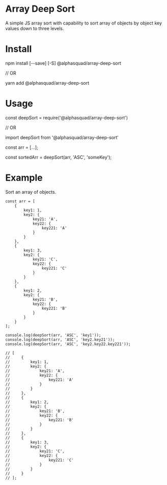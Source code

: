 # Array Deep Sort
A simple JS array sort with capability to sort array of objects by object key values down to three levels. 

# Install
npm install [--save] [-S] @alphasquad/array-deep-sort

// OR

yarn add @alphasquad/array-deep-sort

# Usage
const deepSort = require('@alphasquad/array-deep-sort')

// OR

import deepSort from '@alphasquad/array-deep-sort'

const arr = [...];

const sortedArr = deepSort(arr, 'ASC', 'someKey');

# Example
Sort an array of objects.
```
const arr = [
    {
        key1: 1,
        key2: {
            key21: 'A', 
            key22: {
                key221: 'A'
            }
        }
    },
    {
        key1: 3,
        key2: {
            key21: 'C', 
            key22: {
                key221: 'C'
            }
        }
    },
    {
        key1: 2,
        key2: {
            key21: 'B', 
            key22: {
                key221: 'B'
            }
        }
    }
];

console.log(deepSort(arr, 'ASC', 'key1'));
console.log(deepSort(arr, 'ASC', 'key2.key21'));
console.log(deepSort(arr, 'ASC', 'key2.key22.key221'));

// [
//     {
//         key1: 1,
//         key2: {
//             key21: 'A', 
//             key22: {
//                 key221: 'A'
//             }
//         }
//     },
//     {
//         key1: 2,
//         key2: {
//             key21: 'B', 
//             key22: {
//                 key221: 'B'
//             }
//         }
//     },
//     {
//         key1: 3,
//         key2: {
//             key21: 'C', 
//             key22: {
//                 key221: 'C'
//             }
//         }
//     }
// ];

```
